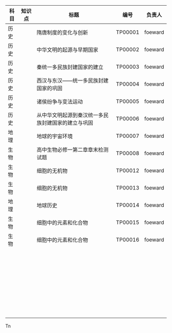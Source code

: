 | 科目 | 知识点 | 标题                                               | 编号    | 负责人  |
| ---- | ------ | -------------------------------------------------- | ------- | ------- |
| 历史 |        | 隋唐制度的变化与创新                               | TP00001 | foeward |
| 历史 |        | 中华文明的起源与早期国家                           | TP00002 | foeward |
| 历史 |        | 秦统一多民族封建国家的建立                         | TP00003 | foeward |
| 历史 |        | 西汉与东汉——统一多民族封建国家的巩固               | TP00004 | foeward |
| 历史 |        | 诸侯纷争与变法运动                                 | TP00005 | foeward |
| 历史 |        | 从中华文明起源到秦汉统一多民族封建国家的建立与巩固 | TP00006 | foeward |
| 地理 |        | 地球的宇宙环境                                     | TP00007 | foeward |
| 生物 |        | 高中生物必修一第二章章末检测试题                   | TP00008 | foeward |
| 生物 |        | 细胞的无机物                                       | TP00012 | foeward |
| 生物 |        | 细胞的无机物                                       | TP00013 | foeward |
| 地理 |        | 地球历史                                           | TP00014 | foeward |
| 生物 |        | 细胞中的元素和化合物                               | TP00015 | foeward |
| 生物 |        | 细胞中的元素和化合物                               | TP00016 | foeward |
|      |        |                                                    |         |         |
|      |        |                                                    |         |         |
|      |        |                                                    |         |         |
|      |        |                                                    |         |         |
|      |        |                                                    |         |         |
|      |        |                                                    |         |         |
|      |        |                                                    |         |         |
|      |        |                                                    |         |         |
|      |        |                                                    |         |         |
|      |        |                                                    |         |         |
|      |        |                                                    |         |         |
|      |        |                                                    |         |         |
|      |        |                                                    |         |         |
|      |        |                                                    |         |         |
|      |        |                                                    |         |         |
|      |        |                                                    |         |         |
|      |        |                                                    |         |         |
|      |        |                                                    |         |         |
|      |        |                                                    |         |         |
|      |        |                                                    |         |         |
|      |        |                                                    |         |         |
|      |        |                                                    |         |         |
|      |        |                                                    |         |         |
|      |        |                                                    |         |         |
|      |        |                                                    |         |         |
|      |        |                                                    |         |         |
|      |        |                                                    |         |         |
|      |        |                                                    |         |         |
|      |        |                                                    |         |         |
|      |        |                                                    |         |         |
|      |        |                                                    |         |         |
|      |        |                                                    |         |         |
|      |        |                                                    |         |         |
|      |        |                                                    |         |         |
|      |        |                                                    |         |         |
|      |        |                                                    |         |         |

Tn
